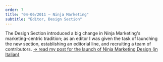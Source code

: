 ```yaml
---
order: 7
title: "04-06/2011 — Ninja Marketing"
subtitle: "Editor, Design Section"
---
```


The Design Section introduced a big change in Ninja Marketing's marketing-centric tradition; as an editor I was given the task of launching the new section, establishing an editorial line, and recruiting a team of contributors. [&rarr; read my post for the launch of Ninja Marketing Design (in Italian)](http://www.ninjamarketing.it/2011/04/19/ninja-marketing-speaks-design-al-via-la-nuova-sezione-dedicata-alle-arti-visive-a-tutto-tondo/)
